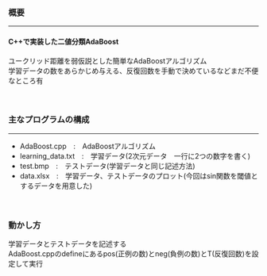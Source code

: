 ### 概要
---
#### C++で実装した二値分類AdaBoost
ユークリッド距離を弱仮説とした簡単なAdaBoostアルゴリズム  
学習データの数をあらかじめ与える、反復回数を手動で決めているなどまだ不便なところ有

　
### 主なプログラムの構成
---

  - AdaBoost.cpp　:　AdaBoostアルゴリズム
  - learning_data.txt　:　学習データ(2次元データ　一行に2つの数字を書く)
  - test.bmp　:　テストデータ(学習データと同じ記述方法)
  - data.xlsx　:　学習データ、テストデータのプロット(今回はsin関数を閾値とするデータを用意した)
　

　
### 動かし方

学習データとテストデータを記述する  
AdaBoost.cppのdefineにあるpos(正例の数)とneg(負例の数)とT(反復回数)を設定して実行
